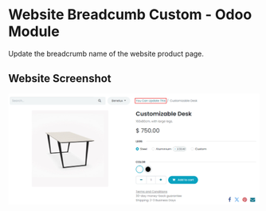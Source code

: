 # Website Breadcumb Custom - Odoo Module

Update the breadcrumb name of the website product page.

## Website Screenshot
![Website Screenshot](https://raw.githubusercontent.com/VictorHachard/odoo-modules/17.0/website_sale_breadcrumb_name/static/description/print_website.png)
